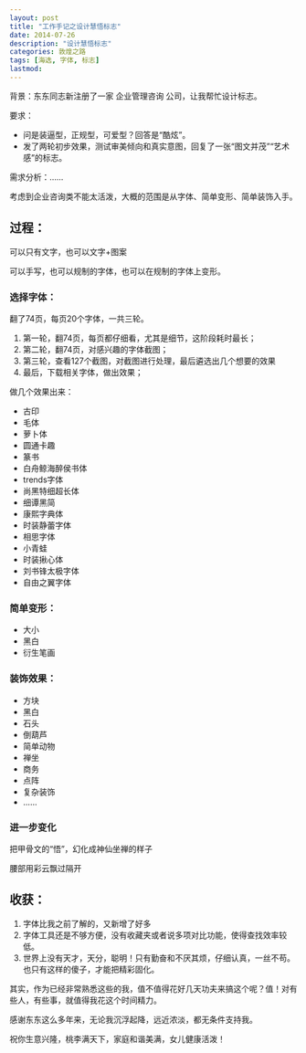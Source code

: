 ```yaml
---
layout: post
title: "工作手记之设计慧悟标志"
date: 2014-07-26
description: "设计慧悟标志"
categories: 敦煌之路
tags: [海选, 字体, 标志]
lastmod: 
--- 
```


背景：东东同志新注册了一家 企业管理咨询 公司，让我帮忙设计标志。

要求：

+ 问是装逼型，正规型，可爱型？回答是“酷炫”。
+ 发了两轮初步效果，测试审美倾向和真实意图，回复了一张“图文并茂”“艺术感”的标志。

需求分析：……

考虑到企业咨询类不能太活泼，大概的范围是从字体、简单变形、简单装饰入手。

## 过程：

可以只有文字，也可以文字+图案

可以手写，也可以规制的字体，也可以在规制的字体上变形。

### 选择字体：

翻了74页，每页20个字体，一共三轮。

1. 第一轮，翻74页，每页都仔细看，尤其是细节，这阶段耗时最长；
2. 第二轮，翻74页，对感兴趣的字体截图；
3. 第三轮，查看127个截图，对截图进行处理，最后遴选出几个想要的效果
4. 最后，下载相关字体，做出效果；

做几个效果出来：

+ 古印
+ 毛体
+ 萝卜体
+ 圆通卡趣
+ 篆书
+ 白舟鲸海醉侯书体
+ trends字体
+ 尚黑特细超长体
+ 细谭黑简
+ 康熙字典体
+ 时装静蕾字体
+ 相思字体
+ 小青蛙
+ 时装揪心体
+ 刘书锋太极字体
+ 自由之翼字体


### 简单变形：

+ 大小
+ 黑白
+ 衍生笔画

### 装饰效果：

+ 方块
+ 黑白
+ 石头
+ 倒葫芦
+ 简单动物
+ 禅坐
+ 商务
+ 点阵
+ 复杂装饰
+ ……

### 进一步变化

把甲骨文的“悟”，幻化成神仙坐禅的样子

腰部用彩云飘过隔开


## 收获：

1. 字体比我之前了解的，又新增了好多
2. 字体工具还是不够方便，没有收藏夹或者说多项对比功能，使得查找效率较低。
3. 世界上没有天才，天分，聪明！只有勤奋和不厌其烦，仔细认真，一丝不苟。
也只有这样的傻子，才能把精彩固化。

其实，作为已经非常熟悉这些的我，值不值得花好几天功夫来搞这个呢？值！对有些人，有些事，就值得我花这个时间精力。

感谢东东这么多年来，无论我沉浮起降，远近浓淡，都无条件支持我。

祝你生意兴隆，桃李满天下，家庭和谐美满，女儿健康活泼！

